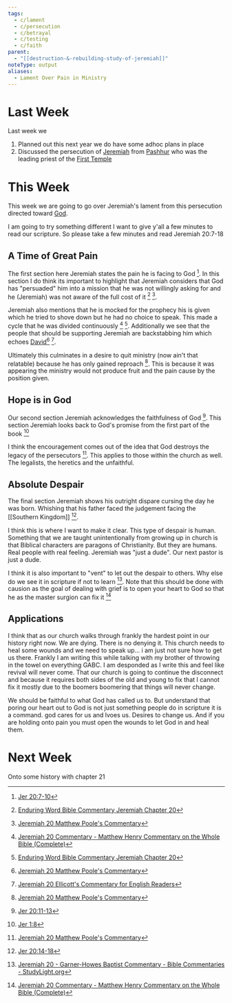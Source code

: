 ```yaml
---
tags:
  - c/lament
  - c/persecution
  - c/betrayal
  - c/testing
  - c/faith
parent:
  - "[[destruction-&-rebuilding-study-of-jeremiah]]"
noteType: output
aliases:
  - Lament Over Pain in Ministry
---
```

[^garner-howes]: [Jeremiah 20 - Garner-Howes Baptist Commentary - Bible Commentaries - StudyLight.org](https://www.studylight.org/commentaries/eng/ghb/jeremiah-20.html)
[^matthew-poole]: [Jeremiah 20 Matthew Poole's Commentary](https://biblehub.com/commentaries/poole/jeremiah/20.htm)
[^ellicott]: [Jeremiah 20 Ellicott's Commentary for English Readers](https://biblehub.com/commentaries/ellicott/jeremiah/20.htm)
[^matthew-henry]: [Jeremiah 20 Commentary - Matthew Henry Commentary on the Whole Bible (Complete)](https://www.biblestudytools.com/commentaries/matthew-henry-complete/jeremiah/20.html)
[^enduring-word]: [Enduring Word Bible Commentary Jeremiah Chapter 20](https://enduringword.com/bible-commentary/jeremiah-20/)
[^john-calvin]: [Jeremiah 20 Calvin's Commentaries](https://biblehub.com/commentaries/calvin/jeremiah/18.htm)

# Last Week
Last week we

1. Planned out this next year we do have some adhoc plans in place 
2. Discussed the persecution of [Jeremiah](p-jeremiah.md) from [Pashhur](%F0%9F%A7%91Pashhur%20son%20of%20Immer.md) who was the leading priest of the [First Temple](First%20Temple.md)

# This Week
This week we are going to go over Jeremiah's lament from this persecution directed toward [God](God.md). 

I am going to try something different I want to give y'all a few minutes to read our scripture. So please take a few minutes and read Jeremiah 20:7-18

## A Time of Great Pain
The first section here Jeremiah states the pain he is facing to God [^1].
In this section I do think its important to highlight that Jeremiah considers that God has "persuaded" him into a mission that he was not willingly asking for and he (Jeremiah) was not aware of the full cost of it [^enduring-word] [^matthew-poole]. 

Jeremiah also mentions that he is mocked for the prophecy his is given which he tried to shove down but he had no choice to speak. This made a cycle that he was divided continuously [^matthew-henry] [^enduring-word]. Additionally we see that the people that should be supporting Jeremiah are backstabbing him which echoes [David](%F0%9F%A7%91David.md)[^matthew-poole] [^ellicott].

Ultimately this culminates in a desire to quit ministry (now ain't that relatable) because he has only gained reproach [^matthew-poole]. This is because it was appearing the ministry would not produce fruit and the pain cause by the position given.

## Hope is in God
Our second section Jeremiah acknowledges the faithfulness of God [^2]. This section Jeremiah looks back to God's promise from the first part of the book [^5]

I think the encouragement comes out of the idea that God destroys the legacy of the persecutors [^matthew-poole]. This applies to those within the church as well. The legalists, the heretics and the unfaithful.

## Absolute Despair
The final section Jeremiah shows his outright dispare cursing the day he was born. Whishing that his father faced the judgement facing the [[Southern Kingdom]] [^3].

I think this is where I want to make it clear. This type of despair is human. Something that we are taught unintentionally from growing up in church is that Biblical characters are paragons of Christianity. But they are humans. Real people with real feeling. Jeremiah was "just a dude". Our next pastor is just a dude. 

I think it is also important to "vent" to let out the despair to others. Why else do we see it in scripture if not to learn [^garner-howes]. Note that this should be done with causion as the goal of dealing with grief is to open your heart to God so that he as the master surgion can fix it [^matthew-henry]


## Applications
I think that as our church walks through frankly the hardest point in our history right now. We are dying. There is no denying it. This church needs to heal some wounds and we need to speak up... i am just not sure how to get us there. Frankly I am writing this while talking with my brother of throwing in the towel on everything GABC. I am desponded as I write this and feel like revival will never come. That our church is going to continue the disconnect and because it requires both sides of the old and young to fix that I cannot fix it mostly due to the boomers boomering that things will never change.


We should be faithful to what God has called us to. But understand that poring our heart out to God is not just something people do in scripture it is a command. god cares for us and lvoes us. Desires to change us. And if you are holding onto pain you must open the wounds to let God in and heal them.

# Next Week
Onto some history with chapter 21


[^1]: [Jer 20:7-10](Jer%2020.md)
[^2]: [Jer 20:11-13](Jer%2020.md)
[^3]: [Jer 20:14-18](Jer%2020.md)
[^5]: [Jer 1:8](Jer%201.md)
